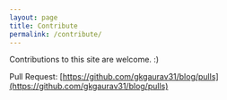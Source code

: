 ```yaml
---
layout: page
title: Contribute
permalink: /contribute/
---
```


Contributions to this site are welcome. :)

Pull Request: [https://github.com/gkgaurav31/blog/pulls](https://github.com/gkgaurav31/blog/pulls)

